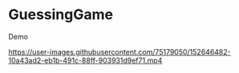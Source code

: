 # GuessingGame

Demo

https://user-images.githubusercontent.com/75179050/152646482-10a43ad2-eb1b-491c-88ff-903931d9ef71.mp4
